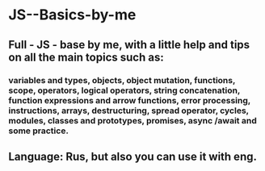 # JS--Basics-by-me

## Full - JS - base by me, with a little help and tips on all the main topics such as:

### variables and types, objects, object mutation, functions, scope, operators, logical operators, string concatenation, function expressions and arrow functions, error processing, instructions, arrays, destructuring, spread operator, cycles, modules, classes and prototypes, promises, async /await and some practice.

## Language: Rus, but also you can use it with eng.
